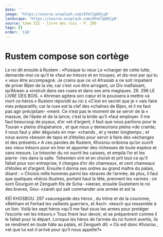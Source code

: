 ```yaml
---
date: ''
image: 'https://source.unsplash.com/EFm7JpD9jy8'
landscape: 'https://source.unsplash.com/EFm7JpD9jy8'
source: tome III - livre des rois - P. 295
tags: []
order: '116'
---
```


# Rustem compose son cortège

Le roi dit ensuite à Rustem : «Puisque tu veux Le «charger de cette lutte, demande-moi ce qu’il te «faut en trésors et en troupes, et dis-moi par qui tu « veux être accompagné. Je crains que ce vil Afrasiab
a ne soit impatient de priver Bijen de la vie; car c’est «un être arrogant, un Div malfaisant, qu’Akwan a «instruit dans ses ruses et dans ses arts magiques. 26.
296 LE LIVRE DES BOIS.
« Ahriman agitera son cœur et le poussera à mettre «à mort ce héros.»
Rustem répondit au roi z «C’est en secret que je
« vais faire mes préparatifs; car la ruse est la clef des «chaînes de Bijen, et il ne faut pas agir précipitam- «ment. Ce n’est pas le moment de se servir de la
« massue, de l’épée et de la lance; c’est la bride qu’il
«faut employer. Il me faut beaucoup de joyaux, d’or
«et d’argent; il faut que nous partions pour le Touran
« pleins d’espérance , et que nous y demeurions pleins
«de crainte; il nous faut y aller déguisés en mar- «chands , et y rester longtemps ; et nous avons «besoin de tapis et d’étoiles pour servir à faire des «échanges et des présents.»
A ces paroles de Rustem, Khosrou ordonna qu’on ouvrît ses vieux trésors pour en tirer et apporter des richesses de toute espèce et sans mesure. Le trésorier
du roi ouvrit les caisses, et empila l’or et les pierre- ries dans la salle. Tehemten vint et en choisit et prit tout ce qu’il fallait pour son entreprise; il chargea d’or dix chameaux, et cent chameaux d’étoiles et
d’argent. Ensuite il donna ses ordres au grand maître
du palais, disant : « Choisis mille hommes parmi les «braves de l’armée; de plus, il faut que quelques «héros illustres, portant haut la tête, prennent les «armes : ce sont Gourguin et Zengueh fils de Scha- «weran, ensuite Gustehem le roi des braves, Gou- «zareh qui sait commander une armée et est la

KEÏ KHOSBOU. 297 «sauvegarde des héros , du trône et de la couronne,
«Rehham et Ferhad les vaillants guerriers, et Asch- «kesch qui ressemble à un lion. Voilà les sept héros «qu’il me faut sous les armes pour protéger l’escorte
«et les trésors.»
Tous firent leur devoir, et se préparèrent comme il le fallait pour le départ. Lorsque les héros de l’armée du roi furent avertis, ils se rendirent en toute hâte au palais, et Zengueh dit: « Où est donc Khosrou , «et que lui est-il arrivé pour qu’il nous appelle?»

